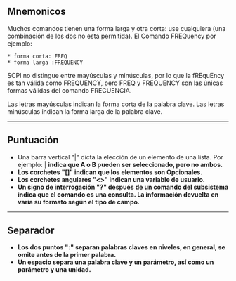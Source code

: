 ## Mnemonicos
Muchos comandos tienen una forma larga y otra corta: use cualquiera (una combinación de los dos no está permitida). El Comando FREQuency por ejemplo:

    * forma corta: FREQ
    * forma larga :FREQUENCY 
 
SCPI no distingue entre mayúsculas y minúsculas, por lo que la fREquEncy es tan válida como FREQUENCY, pero FREQ  y FREQUENCY son las únicas formas válidas del comando FRECUENCIA.

Las letras mayúsculas indican la forma corta de la palabra clave. Las letras minúsculas indican la forma larga de la palabra clave.
___
## Puntuación
 * Una barra vertical "|" dicta la elección de un elemento de una lista. Por ejemplo: <A> | <B> indica que A o B pueden ser seleccionado, pero no ambos.
 * Los corchetes "[]" indican que los elementos son Opcionales.
 * Los corchetes angulares "<>" indican una variable de usuario.
 *  Un signo de interrogación "?" después de un comando del subsistema indica que el comando es una consulta. La información devuelta en <valor> varía su formato según el tipo de campo.
 ___

## Separador
* Los dos puntos ":" separan palabras claves en niveles, en general, se omite antes de la primer palabra.
* Un espacio separa una palabra clave y un parámetro, así como un parámetro y una unidad.